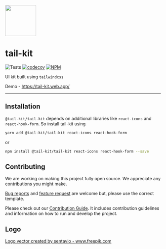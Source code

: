 <img src="./assets/tail-kit-logo.png" width="100px" />

# tail-kit

![Tests](https://github.com/dopplr-labs/tail-kit/workflows/tests/badge.svg)
[![codecov](https://codecov.io/gh/dopplr-labs/tail-kit/branch/develop/graph/badge.svg)](https://codecov.io/gh/dopplr-labs/tail-kit)
[![NPM ](https://img.shields.io/npm/v/@tail-kit/tail-kit)](https://www.npmjs.com/package/@tail-kit/tail-kit)

UI kit built using `tailwindcss`

Demo - https://tail-kit.web.app/

---

## Installation

`@tail-kit/tail-kit` depends on additional libraries like `react-icons` and `react-hook-form`. So install tail-kit using

```sh
yarn add @tail-kit/tail-kit react-icons react-hook-form
```

or

```sh
npm install @tail-kit/tail-kit react-icons react-hook-form --save
```

## Contributing

We are working on making this project fully open source. We appreciate any contributions you might make.

[Bug reports](https://github.com/dopplr-labs/tail-kit/issues/new?template=bug_report.md) and [feature request](https://github.com/dopplr-labs/tail-kit/issues/new?template=feature_request.md) are welcome but, please use the correct template.

Please check out our [Contribution Guide](./.github/contribution/README.md). It includes contribution guidelines and information on how to run and develop the project.

## Logo

<a href='https://www.freepik.com/vectors/logo'>Logo vector created by sentavio - www.freepik.com</a>
